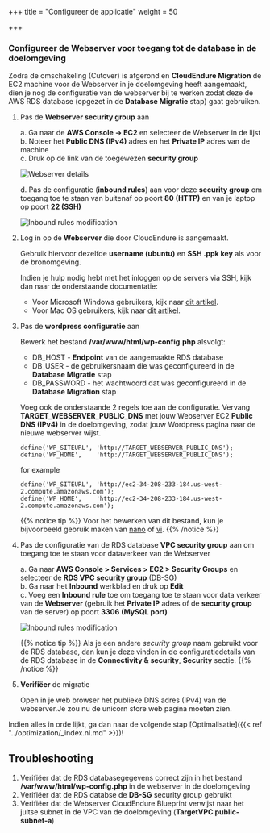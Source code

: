 +++
title = "Configureer de applicatie"
weight = 50

+++

### Configureer de Webserver voor toegang tot de database in de doelomgeving

Zodra de omschakeling (Cutover) is afgerond en **CloudEndure Migration** de EC2 machine voor de Webserver in je doelomgeving heeft aangemaakt, dien je nog de configuratie van de webserver bij te werken zodat deze de AWS RDS database (opgezet in de **Database Migratie** stap) gaat gebruiken.


1. Pas de **Webserver security group** aan

    a. Ga naar de **AWS Console -> EC2** en selecteer de Webserver in de lijst  
    b. Noteer het **Public DNS (IPv4)** adres en het **Private IP** adres van de machine  
    c. Druk op de link van de toegewezen **security group**  

    ![Webserver details](/ce/webserver_details.png)

    d. Pas de configuratie (**inbound rules**) aan voor deze **security group** om toegang toe te staan van buitenaf op poort **80 (HTTP)** en van je laptop op poort **22 (SSH)**     

    ![Inbound rules modification](/ce/edit_webserver_inbound_rules.png)

2. Log in op de **Webserver** die door CloudEndure is aangemaakt.

    Gebruik hiervoor dezelfde **username (ubuntu)** en **SSH .ppk key** als voor de bronomgeving.

    Indien je hulp nodig hebt met het inloggen op de servers via SSH, kijk dan naar de onderstaande documentatie:
    - Voor Microsoft Windows gebruikers, kijk naar <a href="https://docs.aws.amazon.com/AWSEC2/latest/UserGuide/putty.html" target="_blank">dit artikel</a>.  
    - Voor Mac OS gebruikers, kijk naar <a href="https://docs.aws.amazon.com/quickstarts/latest/vmlaunch/step-2-connect-to-instance.html#sshclient" target="_blank">dit artikel</a>.

3. Pas de **wordpress configuratie** aan

    Bewerk het bestand **/var/www/html/wp-config.php** alsvolgt: 
    - DB_HOST - **Endpoint** van de aangemaakte RDS database
    - DB_USER - de gebruikersnaam die was geconfigureerd in de **Database Migratie** stap
    - DB_PASSWORD - het wachtwoord dat was geconfigureerd in de **Database Migration** stap

    Voeg ook de onderstaande 2 regels toe aan de configuratie. Vervang **TARGET_WEBSERVER_PUBLIC_DNS** met jouw Webserver EC2 **Public DNS (IPv4)** in de doelomgeving, zodat jouw Wordpress pagina naar de nieuwe webserver wijst.
              
    ```
    define('WP_SITEURL', 'http://TARGET_WEBSERVER_PUBLIC_DNS');        
    define('WP_HOME',    'http://TARGET_WEBSERVER_PUBLIC_DNS');
    ```
    
    for example
    ```
    define('WP_SITEURL', 'http://ec2-34-208-233-184.us-west-2.compute.amazonaws.com');
    define('WP_HOME',    'http://ec2-34-208-233-184.us-west-2.compute.amazonaws.com');
   ```
   
    {{% notice tip %}}
Voor het bewerken van dit bestand, kun je bijvoorbeeld gebruik maken van <a href="https://www.howtoforge.com/linux-nano-command/" target="_blank">nano</a> of <a href="https://www.washington.edu/computing/unix/vi.html" target="_blank">vi</a>.
{{% /notice %}}     

4. Pas de configuratie van de RDS database **VPC security group** aan om toegang toe te staan voor dataverkeer van de Webserver

    a. Ga naar **AWS Console > Services > EC2 > Security Groups** en selecteer de **RDS VPC security group** (DB-SG)  
    b. Ga naar het **Inbound** werkblad en druk op **Edit**  
    c. Voeg een **Inbound rule** toe om toegang toe te staan voor data verkeer van de **Webserver** (gebruik het **Private IP** adres of de **security group** van de server) op poort **3306 (MySQL port)**
    
    ![Inbound rules modification](/ce/database_update_security_group.png)

    {{% notice tip %}}
Als je een andere *security group* naam gebruikt voor de RDS database, dan kun je deze vinden in de configuratiedetails van de RDS database in de **Connectivity & security**, **Security** sectie.
{{% /notice %}}     
    

1. **Verifiëer** de migratie

    Open in je web browser het publieke DNS adres (IPv4) van de webserver.Je zou nu de unicorn store web pagina moeten zien.

Indien alles in orde lijkt, ga dan naar de volgende stap [Optimalisatie]({{< ref "../optimization/_index.nl.md" >}})!

## Troubleshooting

1. Verifiëer dat de RDS databasegegevens correct zijn in het bestand **/var/www/html/wp-config.php** in de webserver in de doelomgeving
2. Verifiëer dat de RDS databse de **DB-SG** security group gebruikt
3. Verifiëer dat de Webserver CloudEndure Blueprint verwijst naar het juitse subnet in de VPC van de doelomgeving (**TargetVPC public-subnet-a**)
